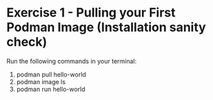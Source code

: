 # Exercise 1 - Pulling your First Podman Image (Installation sanity check)

Run the following commands in your terminal:

1. podman pull hello-world
2. podman image ls
3. podman run hello-world
